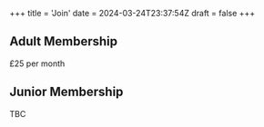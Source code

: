 +++
title = 'Join'
date = 2024-03-24T23:37:54Z
draft = false
+++

## Adult Membership

£25 per month

## Junior Membership

TBC
